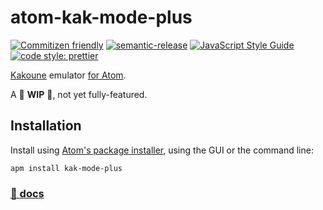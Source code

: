 # atom-kak-mode-plus

[![Commitizen friendly](https://img.shields.io/badge/commitizen-friendly-brightgreen.svg)](http://commitizen.github.io/cz-cli/) [![semantic-release](https://img.shields.io/badge/%20%20%F0%9F%93%A6%F0%9F%9A%80-semantic--release-e10079.svg)](https://github.com/semantic-release/semantic-release)
[![JavaScript Style Guide](https://img.shields.io/badge/code_style-standard-brightgreen.svg)](https://standardjs.com) [![code style: prettier](https://img.shields.io/badge/code_style-prettier-ff69b4.svg?style=flat-square)](https://github.com/prettier/prettier)

[Kakoune](http://kakoune.org) emulator [for Atom](https://atom.io/packages/kak-mode-plus).

A 🚧 **WIP** 🚧, not yet fully-featured.

## Installation

Install using [Atom's package installer](http://flight-manual.atom.io/using-atom/sections/atom-packages/), using the GUI or the command line:

```shell
apm install kak-mode-plus
```

### [📖 docs](https://adekbadek.github.io/atom-kak-mode/)

